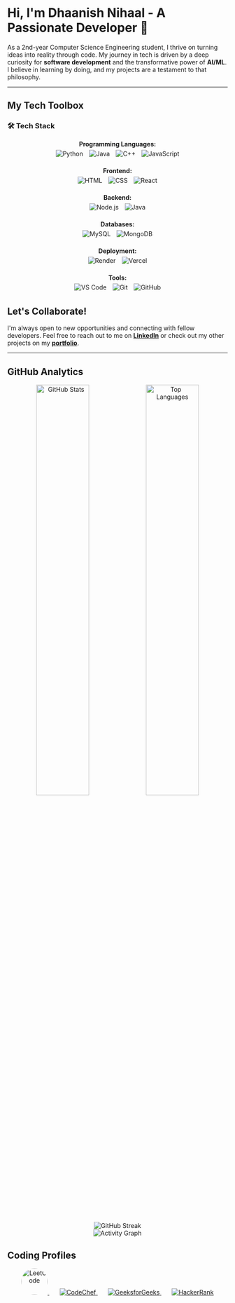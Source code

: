# Hi, I'm Dhaanish Nihaal - A Passionate Developer 👋

As a 2nd-year Computer Science Engineering student, I thrive on turning ideas into reality through code. My journey in tech is driven by a deep curiosity for **software development** and the transformative power of **AI/ML**. I believe in learning by doing, and my projects are a testament to that philosophy.

---


## My Tech Toolbox

### 🛠️ Tech Stack
<p align="center">
  <!-- Programming Languages -->
  <b> Programming Languages:</b><br>
  <img src="https://img.shields.io/badge/Python-3776AB?style=for-the-badge&logo=python&logoColor=white" alt="Python" style="margin:5px;"/>
  <img src="https://img.shields.io/badge/Java-007396?style=for-the-badge&logo=java&logoColor=white" alt="Java" style="margin:5px;"/>
  <img src="https://img.shields.io/badge/C++-00599C?style=for-the-badge&logo=c%2B%2B&logoColor=white" alt="C++" style="margin:5px;"/>
  <img src="https://img.shields.io/badge/JavaScript-F7DF1E?style=for-the-badge&logo=javascript&logoColor=black" alt="JavaScript" style="margin:5px;"/>
  <br>
  <br>
  <!-- Frontend -->
  <b> Frontend:</b><br>
  <img src="https://img.shields.io/badge/HTML-E34F26?style=for-the-badge&logo=html5&logoColor=white" alt="HTML" style="margin:5px;"/>
  <img src="https://img.shields.io/badge/CSS-1572B6?style=for-the-badge&logo=css3&logoColor=white" alt="CSS" style="margin:5px;"/>
  <img src="https://img.shields.io/badge/React-61DAFB?style=for-the-badge&logo=react&logoColor=black" alt="React" style="margin:5px;"/>
  <br>
  <br>
  <!-- Backend -->
  <b> Backend:</b><br>
  <img src="https://img.shields.io/badge/Node.js-339933?style=for-the-badge&logo=node.js&logoColor=white" alt="Node.js" style="margin:5px;"/>
  <img src="https://img.shields.io/badge/Java-007396?style=for-the-badge&logo=java&logoColor=white" alt="Java" style="margin:5px;"/>
  <br>
  <br>
  <!-- Deployment -->
  <b> Databases:</b><br>
  <img src="https://img.shields.io/badge/MySQL-4479A1?style=for-the-badge&logo=mysql&logoColor=white" alt="MySQL" style="margin:5px;"/>
  <img src="https://img.shields.io/badge/MongoDB-47A248?style=for-the-badge&logo=mongodb&logoColor=white" alt="MongoDB" style="margin:5px;"/>
  <br><br>
  <b> Deployment:</b><br>
  <img src="https://img.shields.io/badge/Render-222222?style=for-the-badge&logo=render&logoColor=white" alt="Render" style="margin:5px;"/>
  <img src="https://img.shields.io/badge/Vercel-000000?style=for-the-badge&logo=vercel&logoColor=white" alt="Vercel" style="margin:5px;"/>
  <br><br>
  <!-- Tools -->
  <b> Tools:</b><br>
  <img src="https://img.shields.io/badge/VS%20Code-007ACC?style=for-the-badge&logo=visual-studio-code&logoColor=white" alt="VS Code" style="margin:5px;"/>
  <img src="https://img.shields.io/badge/Git-F05032?style=for-the-badge&logo=git&logoColor=white" alt="Git" style="margin:5px;"/>
  <img src="https://img.shields.io/badge/GitHub-181717?style=for-the-badge&logo=github&logoColor=white" alt="GitHub" style="margin:5px;"/>

</p>



## Let's Collaborate!

I'm always open to new opportunities and connecting with fellow developers. Feel free to reach out to me on **[LinkedIn](https://linkedin.com/in/dhaanish-nihaal)** or check out my other projects on my **[portfolio](https://github.com/DhaanishNihaal)**.

---

## GitHub Analytics  

<div align="center">

<img width="49%" src="https://github-readme-stats.vercel.app/api?username=DhaanishNihaal&show_icons=true&theme=dark&hide_border=true&count_private=true&bg_color=0D1117&title_color=4F46E5&text_color=FFFFFF&icon_color=4F46E5&ring_color=4F46E5&border_color=4F46E5" alt="GitHub Stats" />
<img width="49%" src="https://github-readme-stats.vercel.app/api/top-langs/?username=DhaanishNihaal&layout=compact&theme=dark&hide_border=true&bg_color=0D1117&title_color=4F46E5&text_color=FFFFFF&border_color=4F46E5" alt="Top Languages" />

</div>

<div align="center">

<img src="https://github-readme-streak-stats.herokuapp.com/?user=DhaanishNihaal&theme=dark&hide_border=true&background=0D1117&stroke=4F46E5&ring=4F46E5&fire=4F46E5&currStreakNum=FFFFFF&sideNums=FFFFFF&currStreakLabel=4F46E5&sideLabels=4F46E5&dates=FFFFFF" alt="GitHub Streak" />

</div>

<div align="center">

<img src="https://github-readme-activity-graph.vercel.app/graph?username=DhaanishNihaal&theme=react-dark&hide_border=true&bg_color=0D1117&color=4F46E5&line=4F46E5&point=FFFFFF&area=true&area_color=4F46E5&title_color=4F46E5" alt="Activity Graph" />

</div>

## Coding Profiles  
<p align="center">

  <a href="https://leetcode.com/nihaal11nihaal/" target="_blank">
    <img src="https://cdn.jsdelivr.net/gh/devicons/devicon/icons/leetcode/leetcode-original.svg" alt="LeetCode" width="60" height="60" style="border-radius:50%;"/>
  </a>&nbsp;&nbsp;&nbsp;&nbsp;&nbsp;

  <a href="https://www.codechef.com/users/kit23bam013" target="_blank">
    <img src="https://img.shields.io/badge/CodeChef-5B4638?style=for-the-badge&logo=codechef&logoColor=white" alt="CodeChef" />
  </a>&nbsp;&nbsp;&nbsp;&nbsp;&nbsp;

  <a href="https://auth.geeksforgeeks.org/user/your_username" target="_blank">
    <img src="https://upload.wikimedia.org/wikipedia/commons/4/43/GeeksforGeeks.svg" alt="GeeksforGeeks" />
  </a>&nbsp;&nbsp;&nbsp;&nbsp;&nbsp;

  <a href="https://www.hackerrank.com/your_username" target="_blank">
    <img src="https://img.shields.io/badge/HackerRank-2EC866?style=for-the-badge&logo=hackerrank&logoColor=white" alt="HackerRank" />
  </a>

</p>


